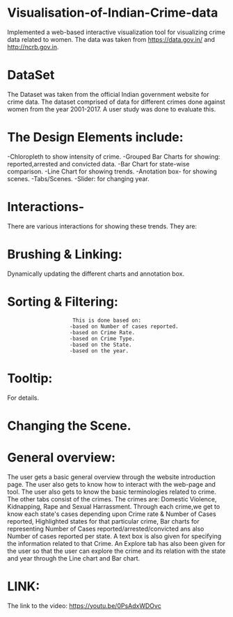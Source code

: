 # Visualisation-of-Indian-Crime-data
Implemented a web-based interactive visualization tool for visualizing crime data related to women. The data was taken from https://data.gov.in/ and http://ncrb.gov.in. 
# DataSet
  The Dataset was taken from the official Indian government website for crime data. The dataset comprised of data for different crimes done against women from the year 2001-2017.
  A user study was done to evaluate this.
# The Design Elements include:
-Chloropleth to show intensity of crime.
-Grouped Bar Charts for showing: reported,arrested and convicted data.
-Bar Chart for state-wise comparison.
-Line Chart for showing trends.
-Anotation box- for showing scenes.
-Tabs/Scenes.
-Slider: for changing year.
# Interactions-
  There are various interactions for showing these trends. They are:
  # Brushing & Linking: 
  Dynamically updating the different charts and annotation box.
  # Sorting & Filtering: 
                         This is done based on:
                        -based on Number of cases reported.
                        -based on Crime Rate.
                        -based on Crime Type.
                        -based on the State.
                        -based on the year.
  # Tooltip: 
  For details.
  # Changing the Scene.
  # General overview:
  The user gets a basic general overview through the website introduction page. The user also gets to know how to interact with the web-page and tool. The user also gets to know the basic terminologies related to crime. The other tabs consist of the crimes. The crimes are: Domestic Violence, Kidnapping, Rape and Sexual Harrassment. Through each crime,we get to know each state's cases depending upon Crime rate & Number of Cases reported, Highlighted states for that particular crime, Bar charts for representing Number of Cases reported/arrested/convicted ans also Number of cases reported per state. A text box is also given for specifying the information related to that Crime. An Explore tab has also been given for the user so that the user can explore the crime and its relation with the state and year through the Line chart and Bar chart.
  # LINK:
  The link to the video: https://youtu.be/0PsAdxWDOvc
  
  
